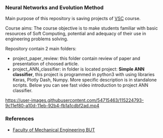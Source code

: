 ### Neural Networks and Evolution Method
Main purpose of this repository is saving projects of [VSC](https://www.fme.vutbr.cz/en/studenti/predmety/215503) course. 

Course aims: The course objective is to make students familiar with basic resources of Soft Computing, potential and adequacy of their use in engineering problems solving.

Repository contain 2 main folders:  
* project_paper_review: this folder contain review of paper and presentation of choosed article.
* project_ANN_classifier: in folder is located project: **Simple ANN classifier**, this project is programmed in python3 with using libraries Keras, Plotly Dash, Numpy. More specific description is in standalone scripts. Below you can see fast video introduction to project ANN classifier.

https://user-images.githubusercontent.com/54715463/115224793-9c11ef80-a10d-11eb-92b4-fb1a1cdbf2ad.mp4

### References
* [Faculty of Mechanical Engineering BUT](https://www.fme.vutbr.cz/en)
